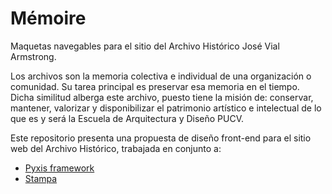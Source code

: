 Mémoire
=======
Maquetas navegables para el sitio del Archivo Histórico José Vial Armstrong.

Los archivos son la memoria colectiva e individual de una organización o comunidad. Su tarea principal es preservar esa memoria en el tiempo.
Dicha similitud alberga este archivo, puesto tiene la misión de: conservar, mantener, valorizar y disponibilizar el patrimonio artístico e intelectual de lo que es y será la Escuela de Arquitectura y Diseño PUCV.

Este repositorio presenta una propuesta de diseño front-end para el sitio web del Archivo Histórico, trabajada en conjunto a:

- [Pyxis framework](http://github.com/eadpucv/pyxis)
- [Stampa](http://github.com/eadpucv/stampa)
